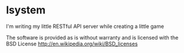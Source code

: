 lsystem
=======

I'm writing my little RESTful API server while creating a little game

The software is provided as is without warranty and is licensed
with the BSD License http://en.wikipedia.org/wiki/BSD_licenses
